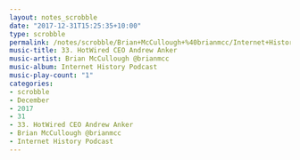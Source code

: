 ```yaml
---
layout: notes_scrobble
date: "2017-12-31T15:25:35+10:00"
type: scrobble
permalink: /notes/scrobble/Brian+McCullough+%40brianmcc/Internet+History+Podcast/2023b46aea7c1e5a949c6320af05b76cbccc2600.html
music-title: 33. HotWired CEO Andrew Anker
music-artist: Brian McCullough @brianmcc
music-album: Internet History Podcast
music-play-count: "1"
categories:
- scrobble
- December
- 2017
- 31
- 33. HotWired CEO Andrew Anker
- Brian McCullough @brianmcc
- Internet History Podcast
---
```

